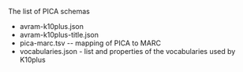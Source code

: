 The list of PICA schemas
- avram-k10plus.json
- avram-k10plus-title.json
- pica-marc.tsv -- mapping of PICA to MARC
- vocabularies.json - list and properties of the vocabularies used by K10plus